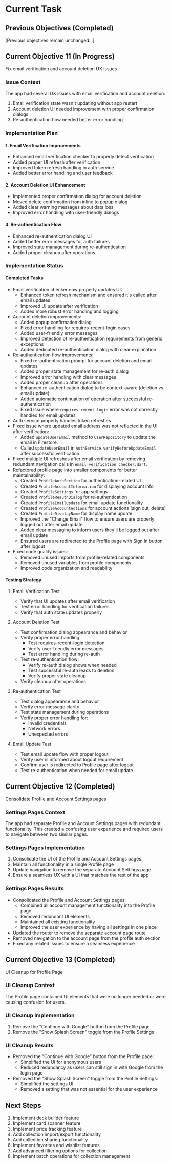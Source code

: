 # Current Task

## Previous Objectives (Completed)

[Previous objectives remain unchanged...]

## Current Objective 11 (In Progress)

Fix email verification and account deletion UX issues

### Issue Context

The app had several UX issues with email verification and account deletion:

1. Email verification state wasn't updating without app restart
2. Account deletion UI needed improvement with proper confirmation dialogs
3. Re-authentication flow needed better error handling

### Implementation Plan

#### 1. Email Verification Improvements

- Enhanced email verification checker to properly detect verification
- Added proper UI refresh after verification
- Improved token refresh handling in auth service
- Added better error handling and user feedback

#### 2. Account Deletion UI Enhancement

- Implemented proper confirmation dialog for account deletion
- Moved delete confirmation from inline to popup dialog
- Added clear warning messages about data loss
- Improved error handling with user-friendly dialogs

#### 3. Re-authentication Flow

- Enhanced re-authentication dialog UI
- Added better error messages for auth failures
- Improved state management during re-authentication
- Added proper cleanup after operations

### Implementation Status

#### Completed Tasks

- Email verification checker now properly updates UI:
  - Enhanced token refresh mechanism and ensured it's called after email updates
  - Improved UI update after verification
  - Added more robust error handling and logging
- Account deletion improvements:
  - Added popup confirmation dialog
  - Fixed error handling for requires-recent-login cases
  - Added user-friendly error messages
  - Improved detection of re-authentication requirements from generic exceptions
  - Added dedicated re-authentication dialog with clear explanation
- Re-authentication flow improvements:
  - Fixed re-authentication prompt for account deletion and email updates
  - Added proper state management for re-auth dialog
  - Improved error handling with clear messages
  - Added proper cleanup after operations
  - Enhanced re-authentication dialog to be context-aware (deletion vs. email update)
  - Added automatic continuation of operation after successful re-authentication
  - Fixed issue where `requires-recent-login` error was not correctly handled for email updates
- Auth service properly handles token refreshes
- Fixed issue where updated email address was not reflected in the UI after verification:
  - Added `updateUserEmail` method to `UserRepository` to update the email in Firestore.
  - Called `updateUserEmail` in `AuthService.verifyBeforeUpdateEmail` after successful verification.
- Fixed multiple UI refreshes after email verification by removing redundant navigation calls in `email_verification_checker.dart`.
- Refactored profile page into smaller components for better maintainability:
  - Created `ProfileAuthSection` for authentication-related UI
  - Created `ProfileAccountInformation` for displaying account info
  - Created `ProfileSettings` for app settings
  - Created `ProfileReauthDialog` for re-authentication
  - Created `ProfileEmailUpdate` for email update functionality
  - Created `ProfileAccountActions` for account actions (sign out, delete)
  - Created `ProfileDisplayName` for display name update
  - Improved the "Change Email" flow to ensure users are properly logged out after email update
  - Added clear messaging to inform users they'll be logged out after email update
  - Ensured users are redirected to the Profile page with Sign In button after logout
- Fixed code quality issues:
  - Removed unused imports from profile-related components
  - Removed unused variables from profile components
  - Improved code organization and readability

#### Testing Strategy

1. Email Verification Test
   - Verify that UI updates after email verification
   - Test error handling for verification failures
   - Verify that auth state updates properly

2. Account Deletion Test
   - Test confirmation dialog appearance and behavior
   - Verify proper error handling:
     - Test requires-recent-login detection
     - Verify user-friendly error messages
     - Test error handling during re-auth
   - Test re-authentication flow:
     - Verify re-auth dialog shows when needed
     - Test successful re-auth leads to deletion
     - Verify proper state cleanup
   - Verify cleanup after operations

3. Re-authentication Test
   - Test dialog appearance and behavior
   - Verify error message clarity
   - Test state management during operations
   - Verify proper error handling for:
     - Invalid credentials
     - Network errors
     - Unexpected errors

4. Email Update Test
   - Test email update flow with proper logout
   - Verify user is informed about logout requirement
   - Confirm user is redirected to Profile page after logout
   - Test re-authentication when needed for email update

## Current Objective 12 (Completed)

Consolidate Profile and Account Settings pages

### Settings Pages Context

The app had separate Profile and Account Settings pages with redundant functionality. This created a confusing user experience and required users to navigate between two similar pages.

### Settings Pages Implementation

1. Consolidate the UI of the Profile and Account Settings pages
2. Maintain all functionality in a single Profile page
3. Update navigation to remove the separate Account Settings page
4. Ensure a seamless UX with a UI that matches the rest of the app

### Settings Pages Results

- Consolidated the Profile and Account Settings pages:
  - Combined all account management functionality into the Profile page
  - Removed redundant UI elements
  - Maintained all existing functionality
  - Improved the user experience by having all settings in one place
- Updated the router to remove the separate account page route
- Removed navigation to the account page from the profile auth section
- Fixed any related issues to ensure a seamless experience

## Current Objective 13 (Completed)

UI Cleanup for Profile Page

### UI Cleanup Context

The Profile page contained UI elements that were no longer needed or were causing confusion for users.

### UI Cleanup Implementation

1. Remove the "Continue with Google" button from the Profile page
2. Remove the "Show Splash Screen" toggle from the Profile Settings

### UI Cleanup Results

- Removed the "Continue with Google" button from the Profile page:
  - Simplified the UI for anonymous users
  - Reduced redundancy as users can still sign in with Google from the login page
- Removed the "Show Splash Screen" toggle from the Profile Settings:
  - Simplified the settings UI
  - Removed a setting that was not essential for the user experience

## Next Steps

1. Implement deck builder feature
2. Implement card scanner feature
3. Implement price tracking feature
4. Add collection import/export functionality
5. Add collection sharing functionality
6. Implement favorites and wishlist features
7. Add advanced filtering options for collection
8. Implement batch operations for collection management
